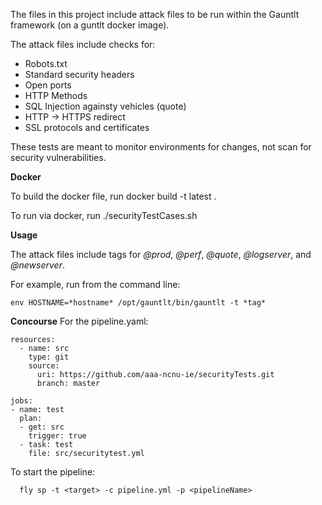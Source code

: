 
The files in this project include attack files to be run within the Gauntlt framework (on a guntlt docker image). 

The attack files include checks for:

* Robots.txt
* Standard security headers
* Open ports
* HTTP Methods
* SQL Injection againsty vehicles (quote)
* HTTP -> HTTPS redirect
* SSL protocols and certificates

These tests are meant to monitor environments for changes, not scan for security vulnerabilities.

**Docker**

To build the docker file, run docker build -t latest .

To run via docker, run ./securityTestCases.sh

**Usage** 

The attack files include tags for *@prod*, *@perf*, *@quote*, *@logserver*, and *@newserver*.

For example, run from the command line:
```
env HOSTNAME=*hostname* /opt/gauntlt/bin/gauntlt -t *tag*
```
**Concourse**
For the pipeline.yaml:

```
resources:
  - name: src
    type: git
    source:
      uri: https://github.com/aaa-ncnu-ie/securityTests.git
      branch: master

jobs:
- name: test
  plan:
  - get: src
    trigger: true
  - task: test
    file: src/securitytest.yml
```    
To start the pipeline:
```
  fly sp -t <target> -c pipeline.yml -p <pipelineName>
```
